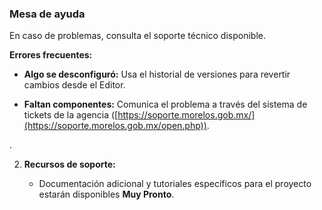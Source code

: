 ### **Mesa de ayuda**

En caso de problemas, consulta el soporte técnico disponible.

**Errores frecuentes:**

   * **Algo se desconfiguró:** Usa el historial de versiones para revertir cambios desde el Editor.

   * **Faltan componentes:** Comunica el problema a través del sistema de tickets de la agencia ([https://soporte.morelos.gob.mx/](https://soporte.morelos.gob.mx/open.php)).

.

2. **Recursos de soporte:**

   * Documentación adicional y tutoriales específicos para el proyecto estarán disponibles **Muy Pronto**.
